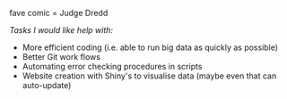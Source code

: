 fave comic = Judge Dredd

*Tasks I would like help with:*
  - More efficient coding (i.e. able to run big data as quickly as possible)
  - Better Git work flows
  - Automating error checking procedures in scripts
  - Website creation with Shiny's to visualise data (maybe even that can auto-update)